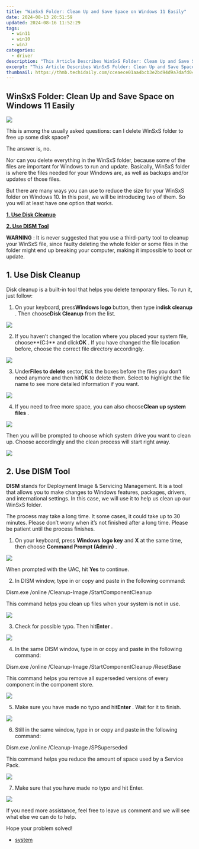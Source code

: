 ```yaml
---
title: "WinSxS Folder: Clean Up and Save Space on Windows 11 Easily"
date: 2024-08-13 20:51:59
updated: 2024-08-16 11:52:29
tags:
  - win11
  - win10
  - win7
categories:
  - driver
description: "This Article Describes WinSxS Folder: Clean Up and Save Space on Windows 11 Easily"
excerpt: "This Article Describes WinSxS Folder: Clean Up and Save Space on Windows 11 Easily"
thumbnail: https://thmb.techidaily.com/cceaece01aa4bcb3e2bd94d9a7dafd046bccc2616fb9998b912dd3cd3c939c21.jpg
---
```


## WinSxS Folder: Clean Up and Save Space on Windows 11 Easily

![](https://images.drivereasy.com/wp-content/uploads/2017/07/img_59759c33baabd.png)

 This is among the usually asked questions: can I delete WinSxS folder to free up some disk space?

The answer is, no.

 Nor can you delete everything in the WinSxS folder, because some of the files are important for Windows to run and update. Basically, WinSxS folder is where the files needed for your Windows are, as well as backups and/or updates of those files.

 But there are many ways you can use to reduce the size for your WinSxS folder on Windows 10\. In this post, we will be introducing two of them. So you will at least have one option that works.

[**1. Use Disk Cleanup**](https://tools.techidaily.com/drivereasy/download/)

[**2. Use DISM Tool**](https://tools.techidaily.com/drivereasy/download/)

**WARNING** : It is never suggested that you use a third-party tool to cleanup your WinSxS file, since faulty deleting the whole folder or some files in the folder might end up breaking your computer, making it impossible to boot or update.

## **1\. Use Disk Cleanup**

 Disk cleanup is a built-in tool that helps you delete temporary files. To run it, just follow:

 1) On your keyboard, press**Windows logo** button, then type in**disk cleanup** . Then choose**Disk Cleanup** from the list.

![](https://images.drivereasy.com/wp-content/uploads/2017/07/img_5975b754c83e3.png)

 2) If you haven’t changed the location where you placed your system file, choose**(C:)** and click**OK** . If you have changed the file location before, choose the correct file directory accordingly.

![](https://images.drivereasy.com/wp-content/uploads/2017/07/img_5975b948ea778.png)

 3) Under**Files to delete** sector, tick the boxes before the files you don’t need anymore and then hit**OK** to delete them. Select to highlight the file name to see more detailed information if you want.

![](https://images.drivereasy.com/wp-content/uploads/2017/07/img_5975bc59c244b.png)

 4) If you need to free more space, you can also choose**Clean up system files** .

![](https://images.drivereasy.com/wp-content/uploads/2017/07/img_5975bf02990e3.png)

 Then you will be prompted to choose which system drive you want to clean up. Choose accordingly and the clean process will start right away.

![](https://images.drivereasy.com/wp-content/uploads/2017/07/img_5975bf68b4ff6.png)

## **2\. Use DISM Tool**

**DISM**  stands for Deployment Image & Servicing Management. It is a tool that allows you to make changes to Windows features, packages, drivers, and international settings. In this case, we will use it to help us clean up our WinSxS folder.

 The process may take a long time. It some cases, it could take up to 30 minutes. Please don’t worry when it’s not finished after a long time. Please be patient until the process finishes.

 1) On your keyboard, press **Windows logo key**   and **X**   at the same time, then choose **Command Prompt (Admin)** .

![](https://images.drivereasy.com/wp-content/uploads/2017/07/img_5975c1bb42138.png)

 When prompted with the UAC, hit **Yes** to continue.

 2) In DISM window, type in or copy and paste in the following command:

Dism.exe /online /Cleanup-Image /StartComponentCleanup

 This command helps you clean up files when your system is not in use.

![](https://images.drivereasy.com/wp-content/uploads/2017/07/img_5975c1fc428ac.png)

 3) Check for possible typo. Then hit**Enter** .

![](https://images.drivereasy.com/wp-content/uploads/2017/07/img_5975c4b394177.png)

 4) In the same DISM window, type in or copy and paste in the following command:

Dism.exe /online /Cleanup-Image /StartComponentCleanup /ResetBase

 This command helps you remove all superseded versions of every component in the component store.

![](https://images.drivereasy.com/wp-content/uploads/2017/07/img_5975c546794f7.png)

 5) Make sure you have made no typo and hit**Enter** . Wait for it to finish.

![](https://images.drivereasy.com/wp-content/uploads/2017/07/img_5975c55d520c4.png)

 6) Still in the same window, type in or copy and paste in the following command:

Dism.exe /online /Cleanup-Image /SPSuperseded

 This command helps you reduce the amount of space used by a Service Pack.

![](https://images.drivereasy.com/wp-content/uploads/2017/07/img_5975c5c8b3c70.png)

7) Make sure that you have made no typo and hit Enter.

![](https://images.drivereasy.com/wp-content/uploads/2017/07/img_5975c5eb65aaf.png)

 If you need more assistance, feel free to leave us comment and we will see what else we can do to help.

Hope your problem solved!

* [system](https://tools.techidaily.com/drivereasy/download/)

<ins class="adsbygoogle"
     style="display:block"
     data-ad-format="autorelaxed"
     data-ad-client="ca-pub-7571918770474297"
     data-ad-slot="1223367746"></ins>



<ins class="adsbygoogle"
     style="display:block"
     data-ad-client="ca-pub-7571918770474297"
     data-ad-slot="8358498916"
     data-ad-format="auto"
     data-full-width-responsive="true"></ins>
